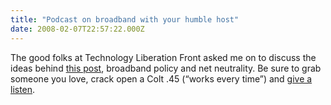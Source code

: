 ```yaml
---
title: "Podcast on broadband with your humble host"
date: 2008-02-07T22:57:22.000Z
---
```


The good folks at Technology Liberation Front asked me on to discuss the ideas behind [this post](http://richvsreach.com/2008/02/01/what-we-have-are-multiple-broadband-strategies-this-is-a-good-thing/), broadband policy and net neutrality. Be sure to grab someone you love, crack open a Colt .45 (“works every time”) and [give a listen](http://www.techliberation.com/archives/043321.php).
